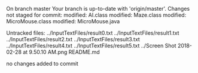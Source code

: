 On branch master
Your branch is up-to-date with 'origin/master'.
Changes not staged for commit:
	modified:   AI.class
	modified:   Maze.class
	modified:   MicroMouse.class
	modified:   MicroMouse.java

Untracked files:
	../InputTextFiles/result0.txt
	../InputTextFiles/result1.txt
	../InputTextFiles/result2.txt
	../InputTextFiles/result3.txt
	../InputTextFiles/result4.txt
	../InputTextFiles/result5.txt
	../Screen Shot 2018-02-28 at 9.50.10 AM.png
	README.md

no changes added to commit
